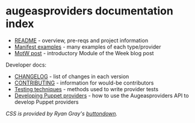 # augeasproviders documentation index

* [README](README.html) - overview, pre-reqs and project information
* [Manifest examples](examples.html) - many examples of each type/provider
* [MotW post](motw.html) - introductory Module of the Week blog post

Developer docs:

* [CHANGELOG](CHANGELOG.html) - list of changes in each version
* [CONTRIBUTING](CONTRIBUTING.html) - information for would-be contributors
* [Testing techniques](specs.html) - methods used to write provider tests
* [Developing Puppet providers](development.html) - how to use the Augeasproviders API to develop Puppet providers

_CSS is provided by Ryan Gray's
[buttondown](https://github.com/ryangray/buttondown)._
